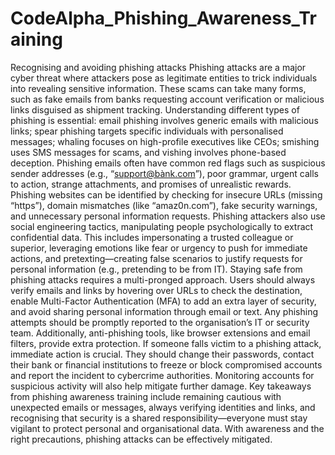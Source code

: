 # CodeAlpha_Phishing_Awareness_Training
Recognising and avoiding phishing attacks
       Phishing attacks are a major cyber threat where attackers pose as legitimate entities to trick individuals into revealing sensitive information. These scams can take many forms, such as fake emails from banks requesting account verification or malicious links disguised as shipment tracking. Understanding different types of phishing is essential: email phishing involves generic emails with malicious links; spear phishing targets specific individuals with personalised messages; whaling focuses on high-profile executives like CEOs; smishing uses SMS messages for scams, and vishing involves phone-based deception. Phishing emails often have common red flags such as suspicious sender addresses (e.g., “support@bànk.com”), poor grammar, urgent calls to action, strange attachments, and promises of unrealistic rewards. Phishing websites can be identified by checking for insecure URLs (missing “https”), domain mismatches (like “amaz0n.com”), fake security warnings, and unnecessary personal information requests.
       Phishing attackers also use social engineering tactics, manipulating people psychologically to extract confidential data. This includes impersonating a trusted colleague or superior, leveraging emotions like fear or urgency to push for immediate actions, and pretexting—creating false scenarios to justify requests for personal information (e.g., pretending to be from IT). Staying safe from phishing attacks requires a multi-pronged approach. Users should always verify emails and links by hovering over URLs to check the destination, enable Multi-Factor Authentication (MFA) to add an extra layer of security, and avoid sharing personal information through email or text. Any phishing attempts should be promptly reported to the organisation’s IT or security team. Additionally, anti-phishing tools, like browser extensions and email filters, provide extra protection.
       If someone falls victim to a phishing attack, immediate action is crucial. They should change their passwords, contact their bank or financial institutions to freeze or block compromised accounts and report the incident to cybercrime authorities. Monitoring accounts for suspicious activity will also help mitigate further damage. Key takeaways from phishing awareness training include remaining cautious with unexpected emails or messages, always verifying identities and links, and recognising that security is a shared responsibility—everyone must stay vigilant to protect personal and organisational data. With awareness and the right precautions, phishing attacks can be effectively mitigated.
